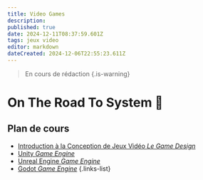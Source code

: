 ```yaml
---
title: Video Games
description: 
published: true
date: 2024-12-11T08:37:59.601Z
tags: jeux video
editor: markdown
dateCreated: 2024-12-06T22:55:23.611Z
---
```


> En cours de rédaction
{.is-warning}

# On The Road To System 💪
## Plan de cours
- [Introduction à la Conception de Jeux Vidéo *Le Game Design*](/videogames/gamedesign)
- [Unity *Game Engine*](/videogames/unity)
- [Unreal Engine *Game Engine*](/videogames/unreal)
- [Godot *Game Engine*](/videogames/godot)
{.links-list}